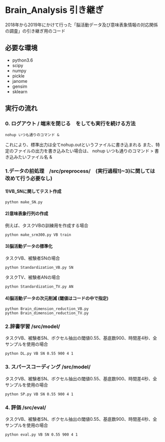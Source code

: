 # Brain_Analysis 引き継ぎ

2018年から2019年にかけて行った「脳活動データ及び意味表象情報の対応関係の調査」の引き継ぎ用のコード

## 必要な環境
* python3.6
* scipy
* numpy
* pickle
* janome
* gensim
* sklearn

## 実行の流れ

### 0. ログアウト / 端末を閉じる　をしても実行を続ける方法
    nohup いつも通りのコマンド &
 これにより、標準出力は全てnohup.outというファイルに書き込まれる
 また、特定のファイルの出力を書き込みたい場合は、
    nohup いつも通りのコマンド > 書き込みたいファイル名 &
### 1.データの前処理　/src/preprocess/　(実行過程1)~3)に関しては改めて行う必要なし)
#### 1)VB_SNに関してテスト作成
    python make_SN.py
    
#### 2)意味表象行列の作成
例えば、タスクVBの訓練用を作成する場合

    python make_srm300.py VB train
    
#### 3)脳活動データの標準化
タスクVB、被験者SNの場合
    
    python Standardization_VB.py SN
    
タスクTV、被験者ANの場合

    python Standardization_TV.py AN
    
#### 4)脳活動データの次元削減 (閾値はコードの中で指定)
    python Brain_dimension_reduction_VB.py
    python Brain_dimension_reduction_TV.py
    
### 2.辞書学習 /src/model/
タスクVB、被験者SN、ボクセル抽出の閾値0.55、基底数900、時間差4秒、全サンプルを使用の場合
  
    python DL.py VB SN 0.55 900 4 1
    
### 3. スパースコーディング /src/model/
タスクVB、被験者SN、ボクセル抽出の閾値0.55、基底数900、時間差4秒、全サンプルを使用の場合

    python SP.py VB SN 0.55 900 4 1
    
### 4. 評価 /src/eval/
タスクVB、被験者SN、ボクセル抽出の閾値0.55、基底数900、時間差4秒、全サンプルを使用の場合

    python eval.py VB SN 0.55 900 4 1
